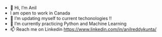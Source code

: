- 👋 Hi, I’m Anil
-   I am open to work in Canada
- 👀 I’m updating myself to current techonologies !!
- 🌱 I’m currently practicing Python and Machine Learning
- 📫 Reach me on Linkedin https://www.linkedin.com/in/anilreddykunta/

<!---
Anil1415/Anil1415 is a ✨ special ✨ repository because its `README.md` (this file) appears on your GitHub profile.
You can click the Preview link to take a look at your changes.
--->

